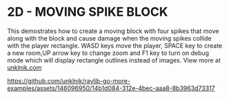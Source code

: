 
# 2D - MOVING SPIKE BLOCK
This demostrates how to create a moving block with four spikes that move along with the block and cause damage when the moving spikes collide with the player rectangle. WASD keys move the player, SPACE key to create a new room,UP arrow key to change zoom and F1 key to turn on debug mode which will display rectangle outlines instead of images. View more at [unklnik.com](https://unklnik.com)

https://github.com/unklnik/raylib-go-more-examples/assets/146096950/14b1d084-312e-4bec-aaa8-8b3963d73317
